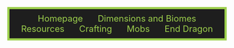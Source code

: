 <div style="width: 100%; text-align: center; background-color: #1e1e1e; border: 5px solid #9ccf4c; padding: 10px; box-sizing: border-box;">
  <a href="index" style="color: #9ccf4c; text-decoration: none; margin: 0 15px; font-size: 20px;">Homepage</a>
  <a href="dimensions-biomes" style="color: #9ccf4c; text-decoration: none; margin: 0 15px; font-size: 20px;">Dimensions and Biomes</a>
  <a href="resources" style="color: #9ccf4c; text-decoration: none; margin: 0 15px; font-size: 20px;">Resources</a>
  <a href="crafting" style="color: #9ccf4c; text-decoration: none; margin: 0 15px; font-size: 20px;">Crafting</a>
  <a href="mobs" style="color: #9ccf4c; text-decoration: none; margin: 0 15px; font-size: 20px;">Mobs</a>
  <a href="end-dragon" style="color: #9ccf4c; text-decoration: none; margin: 0 15px; font-size: 20px;">End Dragon</a>
</div>
